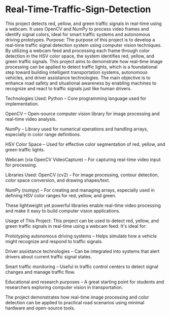 # Real-Time-Traffic-Sign-Detection
This project detects red, yellow, and green traffic signals in real-time using a webcam. It uses OpenCV and NumPy to process video frames and identify signal colors, ideal for smart traffic systems and autonomous driving prototypes.
Purpose:
The purpose of this project is to develop a real-time traffic signal detection system using computer vision techniques. By utilizing a webcam feed and processing each frame through color detection in the HSV color space, the system identifies red, yellow, and green traffic signals. This project aims to demonstrate how real-time image processing can be applied to detect traffic lights, which is a foundational step toward building intelligent transportation systems, autonomous vehicles, and driver assistance technologies. The main objective is to enhance road safety and situational awareness by enabling machines to recognize and react to traffic signals just like human drivers.

Technologies Used:
Python – Core programming language used for implementation.

OpenCV – Open-source computer vision library for image processing and real-time video analysis.

NumPy – Library used for numerical operations and handling arrays, especially in color range definitions.

HSV Color Space – Used for effective color segmentation of red, yellow, and green traffic lights.

Webcam (via OpenCV VideoCapture) – For capturing real-time video input for processing.

Libraries Used:
OpenCV (cv2) – For image processing, contour detection, color space conversion, and drawing shapes/text.

NumPy (numpy) – For creating and managing arrays, especially used in defining HSV color ranges for red, yellow, and green.

These lightweight yet powerful libraries enable real-time video processing and make it easy to build computer vision applications.

Usage of This Project:
This project can be used to detect red, yellow, and green traffic signals in real-time using a webcam feed. It's ideal for:

Prototyping autonomous driving systems – Helps simulate how a vehicle might recognize and respond to traffic signals.

Driver assistance technologies – Can be integrated into systems that alert drivers about current traffic signal states.

Smart traffic monitoring – Useful in traffic control centers to detect signal changes and manage traffic flow.

Educational and research purposes – A great starting point for students and researchers exploring computer vision in transportation.

The project demonstrates how real-time image processing and color detection can be applied to practical road scenarios using minimal hardware and open-source tools.
